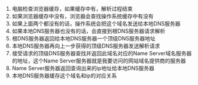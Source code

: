 1. 电脑检查浏览器缓存，如果缓存中有，解析过程结束
2. 如果浏览器缓存中没有，浏览器会查找操作系统缓存中有没有
3. 如果上面两个都没有的话，操作系统会把这个域名发送给本地DNS服务器
4. 如果本地DNS服务器也没有的话，会直接到根DNS服务器请求解析
5. 根DNS服务器返回给本地DNS服务器一个顶级DNS服务器地址
6. 本地DNS服务器再向上一步获得的顶级DNS服务器发送解析请求
7. 接受请求的顶级DNS服务器查找并返回此域名对应的Name Server域名服务器的地址，这个Name Server服务器就是我要访问的网站域名提供商的服务器
8. Name Server服务器返回查询出来的ip地址给本地DNS服务器
9. 本地DNS服务器缓存这个域名和ip的对应关系